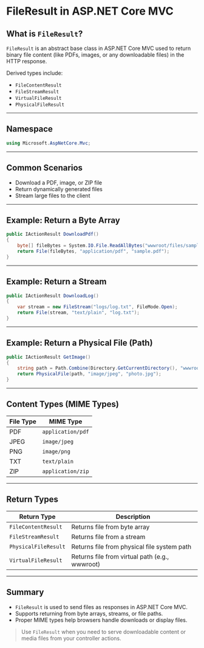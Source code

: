 
# FileResult in ASP.NET Core MVC

## What is `FileResult`?

`FileResult` is an abstract base class in ASP.NET Core MVC used to return binary file content (like PDFs, images, or any downloadable files) in the HTTP response.

Derived types include:
- `FileContentResult`
- `FileStreamResult`
- `VirtualFileResult`
- `PhysicalFileResult`

---

## Namespace

```csharp
using Microsoft.AspNetCore.Mvc;
```

---

## Common Scenarios

- Download a PDF, image, or ZIP file
- Return dynamically generated files
- Stream large files to the client

---

## Example: Return a Byte Array

```csharp
public IActionResult DownloadPdf()
{
    byte[] fileBytes = System.IO.File.ReadAllBytes("wwwroot/files/sample.pdf");
    return File(fileBytes, "application/pdf", "sample.pdf");
}
```

---

## Example: Return a Stream

```csharp
public IActionResult DownloadLog()
{
    var stream = new FileStream("logs/log.txt", FileMode.Open);
    return File(stream, "text/plain", "log.txt");
}
```

---

## Example: Return a Physical File (Path)

```csharp
public IActionResult GetImage()
{
    string path = Path.Combine(Directory.GetCurrentDirectory(), "wwwroot/images/photo.jpg");
    return PhysicalFile(path, "image/jpeg", "photo.jpg");
}
```

---

## Content Types (MIME Types)

| File Type | MIME Type             |
|-----------|------------------------|
| PDF       | `application/pdf`     |
| JPEG      | `image/jpeg`          |
| PNG       | `image/png`           |
| TXT       | `text/plain`          |
| ZIP       | `application/zip`     |

---

## Return Types

| Return Type           | Description                                  |
|------------------------|----------------------------------------------|
| `FileContentResult`   | Returns file from byte array                 |
| `FileStreamResult`    | Returns file from a stream                   |
| `PhysicalFileResult`  | Returns file from physical file system path |
| `VirtualFileResult`   | Returns file from virtual path (e.g., wwwroot) |

---

## Summary

- `FileResult` is used to send files as responses in ASP.NET Core MVC.
- Supports returning from byte arrays, streams, or file paths.
- Proper MIME types help browsers handle downloads or display files.

> Use `FileResult` when you need to serve downloadable content or media files from your controller actions.
